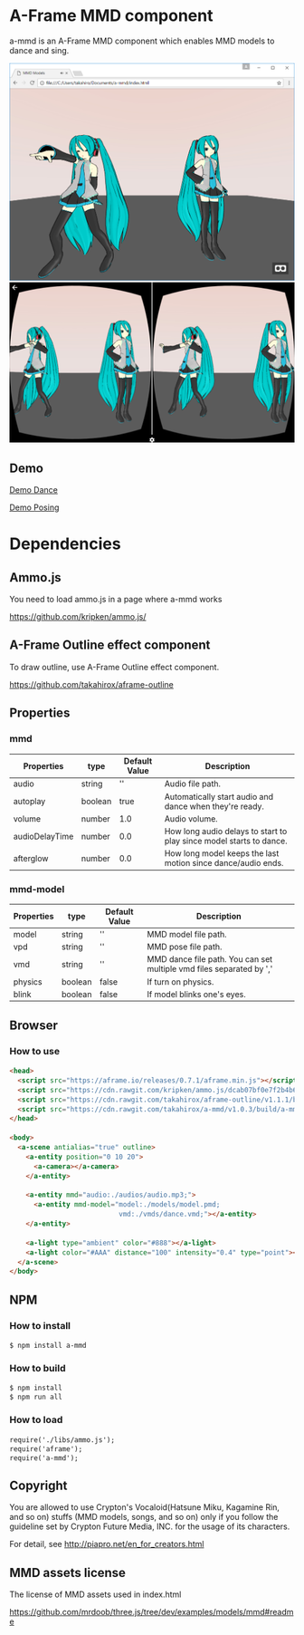 # A-Frame MMD component

a-mmd is an A-Frame MMD component which enables MMD models to dance and sing.

![screenshot](./screenshot.png "screenshot")
![screenshot2](./screenshot2.png "screenshot2")

## Demo

[Demo Dance](https://cdn.rawgit.com/takahirox/a-mmd/v1.0.3/index.html)

[Demo Posing](https://cdn.rawgit.com/takahirox/a-mmd/v1.0.3/index2.html)

# Dependencies

## Ammo.js

You need to load ammo.js in a page where a-mmd works

https://github.com/kripken/ammo.js/

## A-Frame Outline effect component

To draw outline, use A-Frame Outline effect component.

https://github.com/takahirox/aframe-outline

## Properties

### mmd

| Properties     | type    | Default Value | Description |
| -------------- | ------- | ------------- | ----------- |
| audio          | string  | ''            | Audio file path. |
| autoplay       | boolean | true          | Automatically start audio and dance when they're ready. |
| volume         | number  | 1.0           | Audio volume. |
| audioDelayTime | number  | 0.0           | How long audio delays to start to play since model starts to dance. |
| afterglow      | number  | 0.0           | How long model keeps the last motion since dance/audio ends. |

### mmd-model

| Properties | type    | Default Value | Description |
| ---------- | ------- | ------------- | ----------- |
| model      | string  | ''            | MMD model file path. |
| vpd        | string  | ''            | MMD pose file path. |
| vmd        | string  | ''            | MMD dance file path. You can set multiple vmd files separated by ',' |
| physics    | boolean | false         | If turn on physics. |
| blink      | boolean | false         | If model blinks one's eyes. |


## Browser

### How to use

```html
<head>
  <script src="https://aframe.io/releases/0.7.1/aframe.min.js"></script>
  <script src="https://cdn.rawgit.com/kripken/ammo.js/dcab07bf0e7f2b4b64c01dc45da846344c8f50be/builds/ammo.js"></script>
  <script src="https://cdn.rawgit.com/takahirox/aframe-outline/v1.1.1/build/aframe-outline.min.js"></script>
  <script src="https://cdn.rawgit.com/takahirox/a-mmd/v1.0.3/build/a-mmd.min.js"></script>
</head>

<body>
  <a-scene antialias="true" outline>
    <a-entity position="0 10 20">
      <a-camera></a-camera>
    </a-entity>

    <a-entity mmd="audio:./audios/audio.mp3;">
      <a-entity mmd-model="model:./models/model.pmd;
                           vmd:./vmds/dance.vmd;"></a-entity>
    </a-entity>

    <a-light type="ambient" color="#888"></a-light>
    <a-light color="#AAA" distance="100" intensity="0.4" type="point"></a-light>
  </a-scene>
</body>
```

## NPM

### How to install

```
$ npm install a-mmd
```

### How to build

```
$ npm install
$ npm run all
```

### How to load

```
require('./libs/ammo.js');
require('aframe');
require('a-mmd');
```

## Copyright

You are allowed to use Crypton's Vocaloid(Hatsune Miku, Kagamine Rin, and so on)
stuffs (MMD models, songs, and so on) only if you follow the guideline set by
Crypton Future Media, INC. for the usage of its characters.

For detail, see http://piapro.net/en_for_creators.html


## MMD assets license

The license of MMD assets used in index.html

https://github.com/mrdoob/three.js/tree/dev/examples/models/mmd#readme
